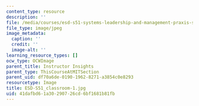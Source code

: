 ```yaml
---
content_type: resource
description: ''
file: /media/courses/esd-s51-systems-leadership-and-management-praxis-summer-2014/41dafbd61a30290726cd6bf1681b81fb_ESD-S51_classroom-1.jpg
file_type: image/jpeg
image_metadata:
  caption: ''
  credit: ''
  image-alt: ''
learning_resource_types: []
ocw_type: OCWImage
parent_title: Instructor Insights
parent_type: ThisCourseAtMITSection
parent_uid: df70a6de-0190-1962-8271-a3854c0e8293
resourcetype: Image
title: ESD-S51_classroom-1.jpg
uid: 41dafbd6-1a30-2907-26cd-6bf1681b81fb
---
```


